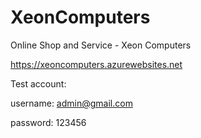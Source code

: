 # XeonComputers
Online Shop and Service - Xeon Computers

https://xeoncomputers.azurewebsites.net


Test account:

username: admin@gmail.com

password: 123456

